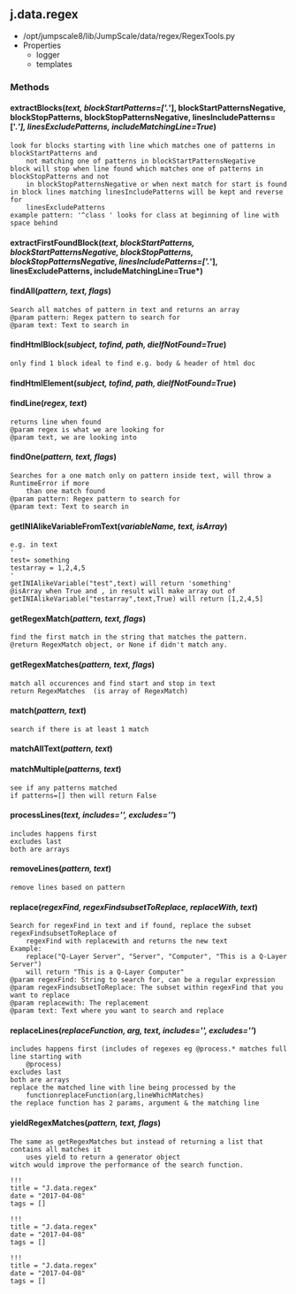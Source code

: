<!-- toc -->
## j.data.regex

- /opt/jumpscale8/lib/JumpScale/data/regex/RegexTools.py
- Properties
    - logger
    - templates

### Methods

#### extractBlocks(*text, blockStartPatterns=['.*'], blockStartPatternsNegative, blockStopPatterns, blockStopPatternsNegative, linesIncludePatterns=['.*'], linesExcludePatterns, includeMatchingLine=True*) 

```
look for blocks starting with line which matches one of patterns in blockStartPatterns and
    not matching one of patterns in blockStartPatternsNegative
block will stop when line found which matches one of patterns in blockStopPatterns and not
    in blockStopPatternsNegative or when next match for start is found
in block lines matching linesIncludePatterns will be kept and reverse for
    linesExcludePatterns
example pattern: '^class ' looks for class at beginning of line with space behind

```

#### extractFirstFoundBlock(*text, blockStartPatterns, blockStartPatternsNegative, blockStopPatterns, blockStopPatternsNegative, linesIncludePatterns=['.*'], linesExcludePatterns, includeMatchingLine=True*) 

#### findAll(*pattern, text, flags*) 

```
Search all matches of pattern in text and returns an array
@param pattern: Regex pattern to search for
@param text: Text to search in

```

#### findHtmlBlock(*subject, tofind, path, dieIfNotFound=True*) 

```
only find 1 block ideal to find e.g. body & header of html doc

```

#### findHtmlElement(*subject, tofind, path, dieIfNotFound=True*) 

#### findLine(*regex, text*) 

```
returns line when found
@param regex is what we are looking for
@param text, we are looking into

```

#### findOne(*pattern, text, flags*) 

```
Searches for a one match only on pattern inside text, will throw a RuntimeError if more
    than one match found
@param pattern: Regex pattern to search for
@param text: Text to search in

```

#### getINIAlikeVariableFromText(*variableName, text, isArray*) 

```
e.g. in text
'
test= something
testarray = 1,2,4,5
'
getINIAlikeVariable("test",text) will return 'something'
@isArray when True and , in result will make array out of
getINIAlikeVariable("testarray",text,True) will return [1,2,4,5]

```

#### getRegexMatch(*pattern, text, flags*) 

```
find the first match in the string that matches the pattern.
@return RegexMatch object, or None if didn't match any.

```

#### getRegexMatches(*pattern, text, flags*) 

```
match all occurences and find start and stop in text
return RegexMatches  (is array of RegexMatch)

```

#### match(*pattern, text*) 

```
search if there is at least 1 match

```

#### matchAllText(*pattern, text*) 

#### matchMultiple(*patterns, text*) 

```
see if any patterns matched
if patterns=[] then will return False

```

#### processLines(*text, includes='', excludes=''*) 

```
includes happens first
excludes last
both are arrays

```

#### removeLines(*pattern, text*) 

```
remove lines based on pattern

```

#### replace(*regexFind, regexFindsubsetToReplace, replaceWith, text*) 

```
Search for regexFind in text and if found, replace the subset regexFindsubsetToReplace of
    regexFind with replacewith and returns the new text
Example:
    replace("Q-Layer Server", "Server", "Computer", "This is a Q-Layer Server")
    will return "This is a Q-Layer Computer"
@param regexFind: String to search for, can be a regular expression
@param regexFindsubsetToReplace: The subset within regexFind that you want to replace
@param replacewith: The replacement
@param text: Text where you want to search and replace

```

#### replaceLines(*replaceFunction, arg, text, includes='', excludes=''*) 

```
includes happens first (includes of regexes eg @process.* matches full line starting with
    @process)
excludes last
both are arrays
replace the matched line with line being processed by the
    functionreplaceFunction(arg,lineWhichMatches)
the replace function has 2 params, argument & the matching line

```

#### yieldRegexMatches(*pattern, text, flags*) 

```
The same as getRegexMatches but instead of returning a list that contains all matches it
    uses yield to return a generator object
witch would improve the performance of the search function.

```


```
!!!
title = "J.data.regex"
date = "2017-04-08"
tags = []
```

```
!!!
title = "J.data.regex"
date = "2017-04-08"
tags = []
```

```
!!!
title = "J.data.regex"
date = "2017-04-08"
tags = []
```
